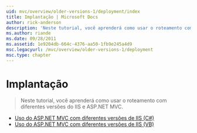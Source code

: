 ```yaml
---
uid: mvc/overview/older-versions-1/deployment/index
title: Implantação | Microsoft Docs
author: rick-anderson
description: 'Neste tutorial, você aprenderá como usar o roteamento com diferentes versões do IIS e ASP.NET MVC.'
ms.author: riande
ms.date: 09/28/2011
ms.assetid: 1e9204db-664c-4376-aa50-1fb9e245a4d9
msc.legacyurl: /mvc/overview/older-versions-1/deployment
msc.type: chapter
---
```

<a name="deployment"></a>Implantação
====================
> Neste tutorial, você aprenderá como usar o roteamento com diferentes versões do IIS e ASP.NET MVC.


- [Uso do ASP.NET MVC com diferentes versões de IIS (C#)](using-asp-net-mvc-with-different-versions-of-iis-cs.md)
- [Uso do ASP.NET MVC com diferentes versões de IIS (VB)](using-asp-net-mvc-with-different-versions-of-iis-vb.md)

